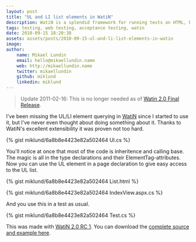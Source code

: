 ```yaml
---
layout: post
title: "UL and LI list elements in WatiN"
description: WatiN is a splendid framework for running tests on HTML, but it is lacking in its API. Here's how to create support for a simple unordered list in Watin.
tags: testing, web testing, acceptance testing, watin
date: 2010-09-15 18:20:38
assets: assets/posts/2010-09-15-ul-and-li-list-elements-in-watin
image: 
author:
    name: Mikael Lundin
    email: hello@mikaellundin.name
    web: http://mikaellundin.name
    twitter: mikaellundin
    github: miklund
    linkedin: miklund
---
```


> Update 2011-02-16: This is no longer needed as of [Watin 2.0 Final Release](http://watin.org/documentation/release-2-0-50-11579/).

I've been missing the UL/LI element querying in [WatiN](http://watin.sourceforge.net/) since I started to use it, but I've never even thought about doing something about it. Thanks to WatiN's excellent extensibility it was proven not too hard.

{% gist miklund/6a8b8e4423e82a502464 Ul.cs %}

You'll notice at once that most of the code is inheritence and calling base. The magic is all in the type declarations and their ElementTag-attributes.  Now you can use the UL element in a page declaration to give easy access to the UL list.

{% gist miklund/6a8b8e4423e82a502464 List.html %}

{% gist miklund/6a8b8e4423e82a502464 IndexView.aspx.cs %}

And you use this in a test as usual.

{% gist miklund/6a8b8e4423e82a502464 Test.cs %}

This was made with [WatiN 2.0 RC 1](http://sourceforge.net/project/showfiles.php?group_id=167632). You can download the [complete source and example here](/assets/posts/2010-09-15-ul-and-li-list-elements-in-watin/LiteMedia.WatinExtension.zip).
